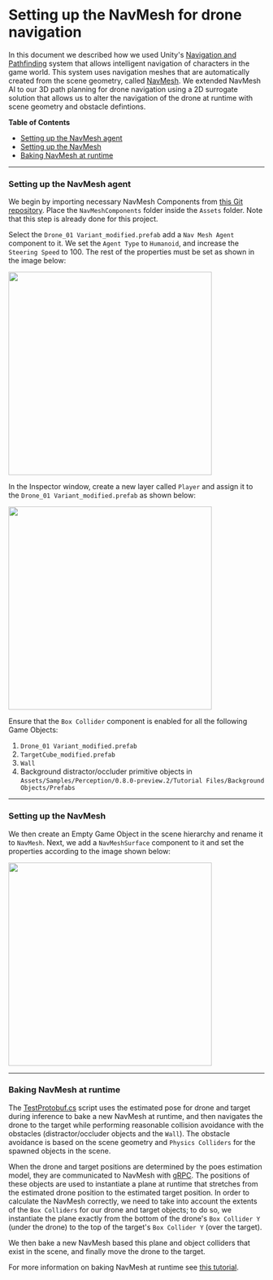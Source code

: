 # Setting up the NavMesh for drone navigation

In this document we described how we used Unity's [Navigation and Pathfinding](https://docs.unity3d.com/Manual/Navigation.html) system that allows intelligent navigation of characters in the game world. This system uses navigation meshes that are automatically created from the scene geometry, called [NavMesh](https://docs.unity3d.com/ScriptReference/AI.NavMesh.html). 
We extended NavMesh AI to our 3D path planning for drone navigation using a 2D surrogate solution that allows us to alter the navigation of the drone at runtime with scene geometry and obstacle defintions.

**Table of Contents**
  - [Setting up the NavMesh agent](#step-1)
  - [Setting up the NavMesh](#step-2)
  - [Baking NavMesh at runtime](#step-3)

---

### <a name="step-1">Setting up the NavMesh agent</a>

We begin by importing necessary NavMesh Components from [this Git repository](https://github.com/Unity-Technologies/NavMeshComponents/tree/master/Assets/NavMeshComponents). Place the `NavMeshComponents` folder inside the `Assets` folder. Note that this step is already done for this project. 

Select the `Drone_01 Variant_modified.prefab` add a `Nav Mesh Agent` component to it. We set the `Agent Type` to `Humanoid`, and increase the `Steering Speed` to 100. The rest of the properties must be set as shown in the image below:

<img src="https://github.com/Unity-Technologies/ai-hw21-drone-pose-estimation-navigation/blob/readme/Documentation/images/NavMeshAgent.png" width="400">

In the Inspector window, create a new layer called `Player` and assign it to the `Drone_01 Variant_modified.prefab` as shown below:

<img src="https://github.com/Unity-Technologies/ai-hw21-drone-pose-estimation-navigation/blob/readme/Documentation/images/InspectorLayer.png" width="400">

Ensure that the `Box Collider` component is enabled for all the following Game Objects:
1. `Drone_01 Variant_modified.prefab`
2. `TargetCube_modified.prefab`
3. `Wall`
4. Background distractor/occluder primitive objects in `Assets/Samples/Perception/0.8.0-preview.2/Tutorial Files/Background Objects/Prefabs`

---

### <a name="step-2">Setting up the NavMesh</a>

We then create an Empty Game Object in the scene hierarchy and rename it to `NavMesh`. Next, we add a `NavMeshSurface` component to it and set the properties according to the image shown below:

<img src="https://github.com/Unity-Technologies/ai-hw21-drone-pose-estimation-navigation/blob/readme/Documentation/images/NavMeshSurface.png" width="400">

---

### <a name="step-3">Baking NavMesh at runtime</a>

The [TestProtobuf.cs](https://github.com/Unity-Technologies/ai-hw21-drone-pose-estimation-navigation/blob/readme/trainSceneProject/Assets/Scripts/TestProtobuf.cs) script uses the estimated pose for drone and target during inference to bake a new NavMesh at runtime, and then navigates the drone to the target while performing reasonable collision avoidance with the obstacles (distractor/occluder objects and the `Wall`). The obstacle avoidance is based on the scene geometry and `Physics Colliders` for the spawned objects in the scene.

When the drone and target positions are determined by the poes estimation model, they are communicated to NavMesh with [gRPC](https://github.com/Unity-Technologies/ai-hw21-drone-pose-estimation-navigation/blob/readme/Documentation/1_set_up_grpc_pipeline.md). The positions of these objects are used to instantiate a plane at runtime that stretches from the estimated drone position to the estimated target position. In order to calculate the NavMesh correctly, we need to take into account the extents of the `Box Colliders` for our drone and target objects; to do so, we instantiate the plane exactly from the bottom of the drone's `Box Collider Y` (under the drone) to the top of the target's `Box Collider Y` (over the target).

We then bake a new NavMesh based this plane and object colliders that exist in the scene, and finally move the drone to the target.

For more information on baking NavMesh at runtime see [this tutorial](https://learn.unity.com/tutorial/runtime-navmesh-generation#).

